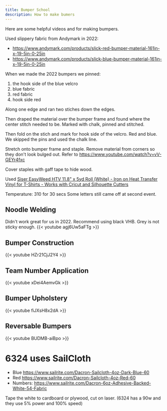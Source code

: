 ```yaml
---
title: Bumper School
description: How to make bumers
---
```

Here are some helpful videos and for making bumpers.

Used slippery fabric from Andymark in 2022:
- https://www.andymark.com/products/slick-red-bumper-material-161in-x-19-5in-0-25in
- https://www.andymark.com/products/slick-blue-bumper-material-161in-x-19-5in-0-25in

When we made the 2022 bumpers we pinned:
1. the hook side of the blue velcro
2. blue fabric
3. red fabric
4. hook side red

Along one edge and ran two stiches down the edges.

Then draped the material over the bumper frame and found where the center stitch needed to be. Marked with chalk, pinned and stitched.

Then fold on the stich and mark for hook side of the velcro. Red and blue. We skipped the pins and used the chalk line.

Stretch onto bumper frame and staple. Remove material from corners so they don't look bulged out. Refer to https://www.youtube.com/watch?v=vV-GEYr4fxc

Cover staples with gaff tape to hide wood.

Used [Siser EasyWeed HTV 11.8" x 5yd Roll (White) - Iron on Heat Transfer Vinyl for T-Shirts - Works with Cricut and Silhouette Cutters](https://www.amazon.com/dp/B01INYI92U/ref=cm_sw_r_apan_glt_i_3T5M1PDDA33EQ589C1V7?_encoding=UTF8&psc=1) 

Temperature: 310 for 30 secs
Some letters still came off at second event.



## Noodle Welding
Didn't work great for us in 2022. Recommend using black VHB. Grey is not sticky enough.
{{< youtube agj6Uw5aFTg >}}

## Bumper Construction
{{< youtube HZr21CjJ2Y4 >}}

## Team Number Application
{{< youtube xDei4AemvGk >}}

## Bumper Upholstery
{{< youtube fiJXsH8x2dA >}}

## Reversable Bumpers
{{< youtube BUDMB-aiBpo >}}


# 6324 uses SailCloth
- Blue https://www.sailrite.com/Dacron-Sailcloth-4oz-Dark-Blue-60
- Red https://www.sailrite.com/Dacron-Sailcloth-4oz-Red-60
- Numbers: https://www.sailrite.com/Dacron-6oz-Adhesive-Backed-White-54-Fabric

Tape the white to cardboard or plywood, cut on laser. (6324 has a 90w and they use 5% power and 100% speed)
